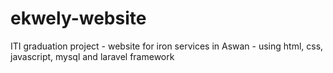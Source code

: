 # ekwely-website
ITI graduation project - website for iron services in Aswan - using html, css, javascript, mysql and laravel framework
